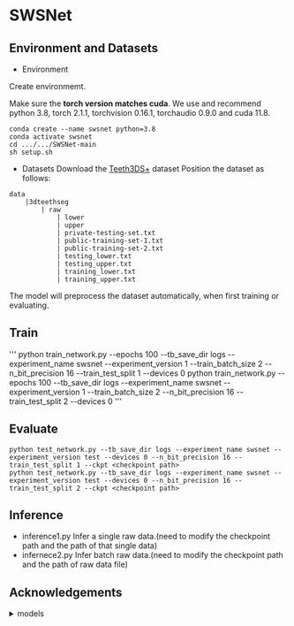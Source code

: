 # SWSNet
## Environment and Datasets
- Environment

Create environmemt. 

Make sure the **torch version matches cuda**.
We use and recommend python 3.8,  torch 2.1.1, torchvision 0.16.1, torchaudio 0.9.0 and cuda 11.8.

```
conda create --name swsnet python=3.8
conda activate swsnet
cd .../.../SWSNet-main
sh setup.sh
```

- Datasets
Download the [Teeth3DS+](https://github.com/abenhamadou/3DTeethSeg22_challenge) dataset
Position the dataset as follows:
```
data
    |3dteethseg
        | raw
            | lower
            | upper
            | private-testing-set.txt
            | public-training-set-1.txt
            | public-training-set-2.txt
            | testing_lower.txt
            | testing_upper.txt
            | training_lower.txt
            | training_upper.txt

```
The model will preprocess the dataset automatically, when first training or evaluating.

## Train
'''
python train_network.py --epochs 100 --tb_save_dir logs --experiment_name swsnet --experiment_version 1 --train_batch_size 2 --n_bit_precision 16 --train_test_split 1 --devices 0
python train_network.py --epochs 100 --tb_save_dir logs --experiment_name swsnet --experiment_version 1 --train_batch_size 2 --n_bit_precision 16 --train_test_split 2 --devices 0
'''

## Evaluate
```
python test_network.py --tb_save_dir logs --experiment_name swsnet --experiment_version test --devices 0 --n_bit_precision 16 --train_test_split 1 --ckpt <checkpoint path>
python test_network.py --tb_save_dir logs --experiment_name swsnet --experiment_version test --devices 0 --n_bit_precision 16 --train_test_split 2 --ckpt <checkpoint path>
```

## Inference
- inference1.py
Infer a single raw data.(need to modify the checkpoint path and the path of that single data)
- infernece2.py
Infer batch raw data.(need to modify the checkpoint path and the path of raw data file)


## Acknowledgements
<details><summary>models</summary>
*[DilatedToothSegNet](https://github.com/LucasKre/dilated_tooth_seg_net)
    
*[MeshSegNet](https://github.com/Tai-Hsien/MeshSegNet)

*[DBGANet](https://github.com/zhijieL513/DBGANet)
*[DGCNN](https://github.com/WangYueFt/dgcnn)
*[PointNet++](https://github.com/yanx27/Pointnet_Pointnet2_pytorch)
*[THISNet](https://github.com/li-pengcheng/THISNet)
*[TSGCNet](https://github.com/ZhangLingMing1/TSGCNet)
</details>

